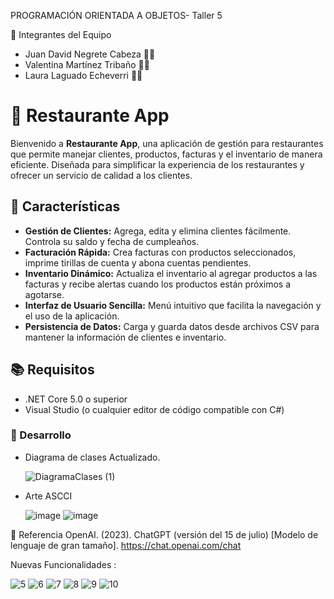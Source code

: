PROGRAMACIÓN ORIENTADA A OBJETOS- Taller 5

👥 Integrantes del Equipo
       
- Juan David Negrete Cabeza	👨‍💻
- Valentina Martínez Tribaño	👩‍🎨
- Laura Laguado Echeverri	👨‍🔧

# 🥗 Restaurante App

Bienvenido a **Restaurante App**, una aplicación de gestión para restaurantes que permite manejar clientes, productos, facturas y el inventario de manera eficiente. Diseñada para simplificar la experiencia de los restaurantes y ofrecer un servicio de calidad a los clientes.

## 🚀 Características

- **Gestión de Clientes:** Agrega, edita y elimina clientes fácilmente. Controla su saldo y fecha de cumpleaños.
- **Facturación Rápida:** Crea facturas con productos seleccionados, imprime tirillas de cuenta y abona cuentas pendientes.
- **Inventario Dinámico:** Actualiza el inventario al agregar productos a las facturas y recibe alertas cuando los productos están próximos a agotarse.
- **Interfaz de Usuario Sencilla:** Menú intuitivo que facilita la navegación y el uso de la aplicación.
- **Persistencia de Datos:** Carga y guarda datos desde archivos CSV para mantener la información de clientes e inventario.

## 📚 Requisitos

- .NET Core 5.0 o superior
- Visual Studio (o cualquier editor de código compatible con C#)

### 📄 Desarrollo

   - Diagrama de clases Actualizado.

       ![DiagramaClases (1)](https://github.com/user-attachments/assets/f622271e-7fa4-4fed-b886-046739708d09)

   - Arte ASCCI

      ![image](https://github.com/user-attachments/assets/49ce9bad-f4cd-4552-8a3d-79d3d19d8a36)
      ![image](https://github.com/user-attachments/assets/8b581879-8850-4584-9f61-cde2fc40dbb1)



📖 Referencia
OpenAI. (2023). ChatGPT (versión del 15 de julio) [Modelo de lenguaje de gran tamaño]. https://chat.openai.com/chat


Nuevas Funcionalidades : 

![5](https://github.com/user-attachments/assets/6ed77b9a-45d5-4fe5-acbe-1e16fa785220)
![6](https://github.com/user-attachments/assets/8bd2f4ac-6450-4bf4-84b1-403a1fa9f57a)
![7](https://github.com/user-attachments/assets/90e711e8-9d68-42d0-b90b-ad69038d548d)
![8](https://github.com/user-attachments/assets/1fe10729-f1bb-4994-88c3-0fea2026c633)
![9](https://github.com/user-attachments/assets/245c2da1-29d5-4b21-9957-9c6fab343402)
![10](https://github.com/user-attachments/assets/59fd0921-c6b7-4dfc-9ce7-7dba15159114)



